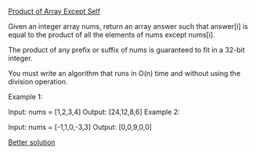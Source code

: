 [Product of Array Except Self](https://leetcode.com/problems/product-of-array-except-self/description/)

Given an integer array nums, return an array answer such that answer[i] is equal to the product of all the elements of nums except nums[i].

The product of any prefix or suffix of nums is guaranteed to fit in a 32-bit integer.

You must write an algorithm that runs in O(n) time and without using the division operation.

 

Example 1:

Input: nums = [1,2,3,4]
Output: [24,12,8,6]
Example 2:

Input: nums = [-1,1,0,-3,3]
Output: [0,0,9,0,0]


[Better solution](https://leetcode.com/problems/product-of-array-except-self/solutions/1342916/3-minute-read-mimicking-an-interview/)